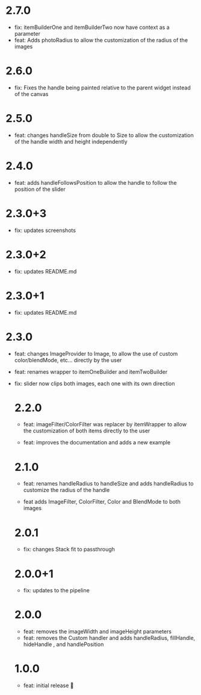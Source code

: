 # 2.7.0

- fix: itemBuilderOne and itemBuilderTwo now have context as a parameter
- feat: Adds photoRadius to allow the customization of the radius of the images

# 2.6.0

- fix: Fixes the handle being painted relative to the parent widget instead of the canvas

# 2.5.0

- feat: changes handleSize from double to Size to allow the customization of the handle width and height independently

# 2.4.0

- feat: adds handleFollowsPosition to allow the handle to follow the position of the slider

# 2.3.0+3

- fix: updates screenshots

# 2.3.0+2

- fix: updates README.md

# 2.3.0+1

- fix: updates README.md

# 2.3.0

- feat: changes ImageProvider<Object> to Image, to allow the use of custom color/blendMode, etc... directly by the user

- feat: renames wrapper to itemOneBuilder and itemTwoBuilder

- fix: slider now clips both images, each one with its own direction

# 2.2.0

- feat: imageFilter/ColorFilter was replacer by itemWrapper to allow the customization of both items directly to the user

- feat: improves the documentation and adds a new example

# 2.1.0

- feat: renames handleRadius to handleSize and adds handleRadius to customize the radius of the handle

- feat adds ImageFilter, ColorFilter, Color and BlendMode to both images

# 2.0.1

- fix: changes Stack fit to passthrough

# 2.0.0+1

- fix: updates to the pipeline

# 2.0.0

- feat: removes the imageWidth and imageHeight parameters
- feat: removes the Custom handler and adds handleRadius, fillHandle, hideHandle , and handlePosition

# 1.0.0

- feat: initial release 🎉
